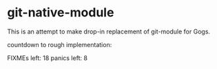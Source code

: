 git-native-module
=================

This is an attempt to make drop-in replacement of git-module for Gogs.

countdown to rough implementation:

FIXMEs left: 18
panics left: 8
